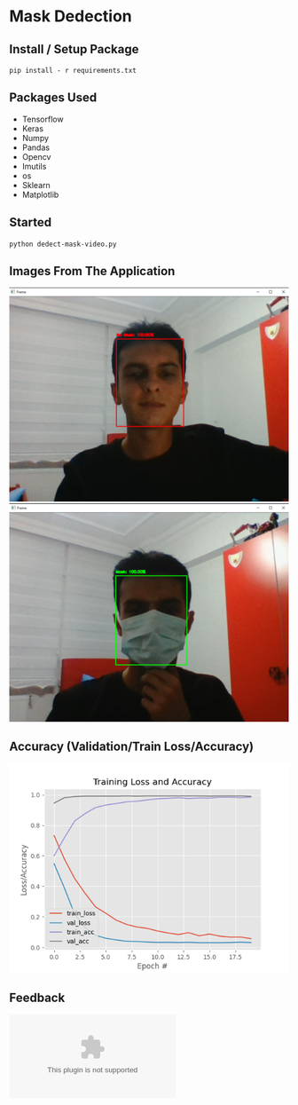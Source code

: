 # Mask Dedection

## Install / Setup Package

```
pip install - r requirements.txt
```

## Packages Used
  - Tensorflow
  - Keras
  - Numpy
  - Pandas
  - Opencv
  - Imutils
  - os
  - Sklearn
  - Matplotlib

## Started

```
python dedect-mask-video.py
```

## Images From The Application

![](https://github.com/Melihemin/mask-dedection/blob/main/screenshot/nomask.png)
![](https://github.com/Melihemin/mask-dedection/blob/main/screenshot/mask.png)

## Accuracy (Validation/Train Loss/Accuracy)

![](https://github.com/Melihemin/mask-dedection/blob/main/plot.png)

## Feedback
![Gmail](mailto:melihemin10@gmail.com)
